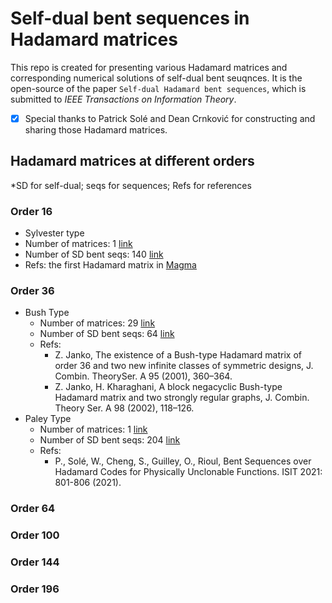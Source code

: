 # Self-dual bent sequences in Hadamard matrices

This repo is created for presenting various Hadamard matrices and corresponding numerical solutions of self-dual bent seuqnces. It is the open-source of the paper `Self-dual Hadamard bent sequences`, which is submitted to *IEEE Transactions on Information Theory*.

- [x] Special thanks to Patrick Solé and Dean Crnković for constructing and sharing those Hadamard matrices.

## Hadamard matrices at different orders

*SD for self-dual; seqs for sequences; Refs for references

### Order 16

- Sylvester type
- Number of matrices: 1 [link](./Hadamard_matrices/H_n16_eigen4_Sylvester_N1.txt)
- Number of SD bent seqs: 140 [link](./bent_sequences/sd_bent_n16_eigen4_Sylvester_N1.log)
- Refs: the first Hadamard matrix in [Magma](http://magma.maths.usyd.edu.au/magma/)

### Order 36

- Bush Type
  - Number of matrices: 29 [link](./Hadamard_matrices/H_n36_eigen6_Bush_N29.txt)
  - Number of SD bent seqs: 64 [link](./bent_sequences/sd_bent_n36_eigen6_Bush_N29.log)
  - Refs: 
    - Z. Janko, The existence of a Bush-type Hadamard matrix of order 36 and two new infinite classes of symmetric designs, J. Combin. TheorySer. A 95 (2001), 360–364.
    - Z. Janko, H. Kharaghani, A block negacyclic Bush-type Hadamard matrix and two strongly regular graphs, J. Combin. Theory Ser. A 98 (2002), 118–126.
- Paley Type
  - Number of matrices: 1 [link](./Hadamard_matrices/H_n36_eigen6_Paley_N1.txt)
  - Number of SD bent seqs: 204 [link](./bent_sequences/sd_bent_n36_eigen6_Paley_N1.log)
  - Refs: 
    - P., Solé, W., Cheng, S., Guilley, O., Rioul, Bent Sequences over Hadamard Codes for Physically Unclonable Functions. ISIT 2021: 801-806 (2021).

### Order 64

### Order 100

### Order 144

### Order 196
